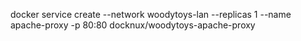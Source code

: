 docker service create --network woodytoys-lan --replicas 1 --name apache-proxy -p 80:80 docknux/woodytoys-apache-proxy
